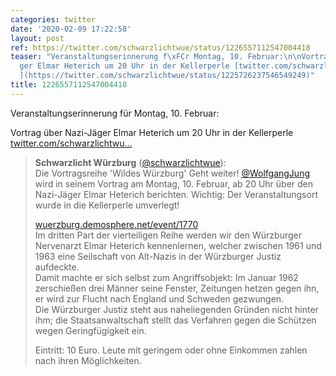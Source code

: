 ```yaml
---
categories: twitter
date: '2020-02-09 17:22:58'
layout: post
ref: https://twitter.com/schwarzlichtwue/status/1226557112547004418
teaser: "Veranstaltungserinnerung f\xFCr Montag, 10. Februar:\n\nVortrag \xFCber Nazi-J\xE4\
  ger Elmar Heterich um 20 Uhr in der Kellerperle [twitter.com/schwarzlichtwu\u2026\
  ](https://twitter.com/schwarzlichtwue/status/1225726237546549249)"
title: 1226557112547004418
---
```

Veranstaltungserinnerung für Montag, 10. Februar:

Vortrag über Nazi-Jäger Elmar Heterich um 20 Uhr in der Kellerperle [twitter.com/schwarzlichtwu…](https://twitter.com/schwarzlichtwue/status/1225726237546549249)
> <b>Schwarzlicht Würzburg</b> ([@schwarzlichtwue](https://twitter.com/schwarzlichtwue)):  
>Die Vortragsreihe 'Wildes Würzburg' Geht weiter! [@WolfgangJung](https://twitter.com/WolfgangJung) wird in seinem Vortrag am Montag, 10. Februar, ab 20 Uhr über den Nazi-Jäger Elmar Heterich berichten. Wichtig: Der Veranstaltungsort wurde in die Kellerperle umverlegt!  
>  
>[wuerzburg.demosphere.net/event/1770](https://wuerzburg.demosphere.net/event/1770)  
>Im dritten Part der vierteiligen Reihe werden wir den Würzburger Nervenarzt Elmar Heterich kennenlernen, welcher zwischen 1961 und 1963 eine Seilschaft von Alt-Nazis in der Würzburger Justiz aufdeckte.  
>Damit machte er sich selbst zum Angriffsobjekt: Im Januar 1962 zerschießen drei Männer seine Fenster, Zeitungen hetzen gegen ihn, er wird zur Flucht nach England und Schweden gezwungen.  
>Die Würzburger Justiz steht aus naheliegenden Gründen nicht hinter ihm; die Staatsanwaltschaft stellt das Verfahren gegen die Schützen wegen Geringfügigkeit ein.  
>  
>  
>  
>Eintritt: 10 Euro. Leute mit geringem oder ohne Einkommen zahlen nach ihren Möglichkeiten.  

